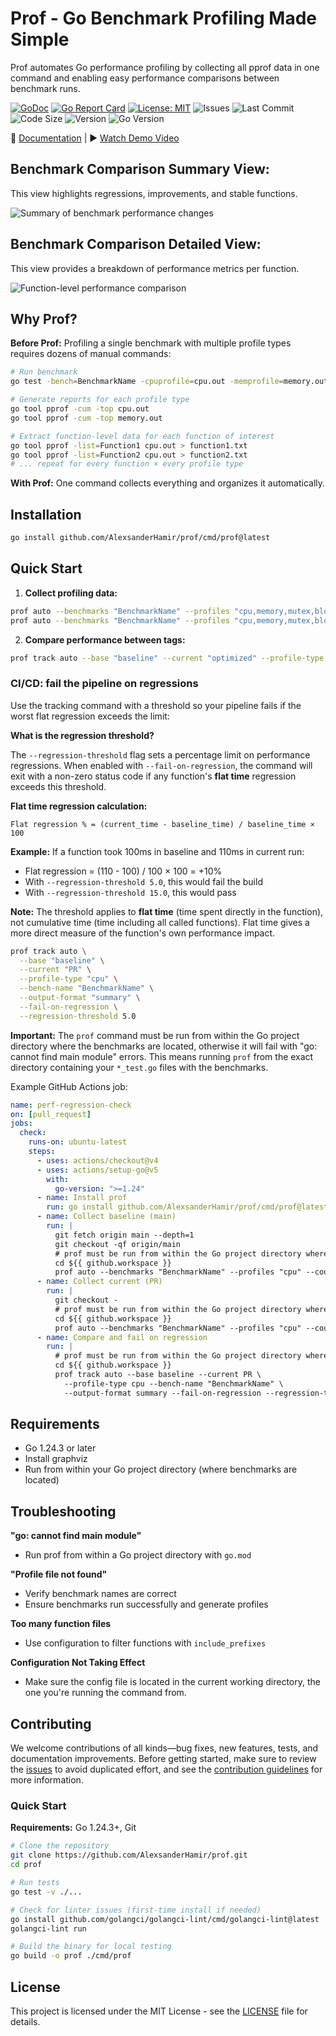# Prof - Go Benchmark Profiling Made Simple

Prof automates Go performance profiling by collecting all pprof data in one command and enabling easy performance comparisons between benchmark runs.

[![GoDoc](https://godoc.org/github.com/AlexsanderHamir/prof?status.svg)](https://godoc.org/github.com/AlexsanderHamir/prof)
[![Go Report Card](https://goreportcard.com/badge/github.com/AlexsanderHamir/prof)](https://goreportcard.com/report/github.com/AlexsanderHamir/prof)
[![License: MIT](https://img.shields.io/badge/License-MIT-yellow.svg)](https://opensource.org/licenses/MIT)
![Issues](https://img.shields.io/github/issues/AlexsanderHamir/prof)
![Last Commit](https://img.shields.io/github/last-commit/AlexsanderHamir/prof)
![Code Size](https://img.shields.io/github/languages/code-size/AlexsanderHamir/prof)
![Version](https://img.shields.io/github/v/tag/AlexsanderHamir/prof?sort=semver)
![Go Version](https://img.shields.io/badge/Go-1.24.3%2B-blue)

📖 [Documentation](https://alexsanderhamir.github.io/prof/) | ▶️ [Watch Demo Video](https://cdn.jsdelivr.net/gh/AlexsanderHamir/assets@main/output.mp4)

## Benchmark Comparison Summary View:

This view highlights regressions, improvements, and stable functions.

![Summary of benchmark performance changes](./summary_example.png)

## Benchmark Comparison Detailed View:

This view provides a breakdown of performance metrics per function.

![Function-level performance comparison](./detailed_example.png)

## Why Prof?

**Before Prof:** Profiling a single benchmark with multiple profile types requires dozens of manual commands:

```bash
# Run benchmark
go test -bench=BenchmarkName -cpuprofile=cpu.out -memprofile=memory.out ...

# Generate reports for each profile type
go tool pprof -cum -top cpu.out
go tool pprof -cum -top memory.out

# Extract function-level data for each function of interest
go tool pprof -list=Function1 cpu.out > function1.txt
go tool pprof -list=Function2 cpu.out > function2.txt
# ... repeat for every function × every profile type
```

**With Prof:** One command collects everything and organizes it automatically.

## Installation

```bash
go install github.com/AlexsanderHamir/prof/cmd/prof@latest
```

## Quick Start

1. **Collect profiling data:**

```bash
prof auto --benchmarks "BenchmarkName" --profiles "cpu,memory,mutex,block" --count 10 --tag "baseline"
prof auto --benchmarks "BenchmarkName" --profiles "cpu,memory,mutex,block" --count 10 --tag "optimized"
```

2. **Compare performance between tags:**

```bash
prof track auto --base "baseline" --current "optimized" --profile-type "cpu" --bench-name "BenchmarkName" --output-format "summary"
```

### CI/CD: fail the pipeline on regressions

Use the tracking command with a threshold so your pipeline fails if the worst flat regression exceeds the limit:

**What is the regression threshold?**

The `--regression-threshold` flag sets a percentage limit on performance regressions. When enabled with `--fail-on-regression`, the command will exit with a non-zero status code if any function's **flat time** regression exceeds this threshold.

**Flat time regression calculation:**

```
Flat regression % = (current_time - baseline_time) / baseline_time × 100
```

**Example:** If a function took 100ms in baseline and 110ms in current run:

- Flat regression = (110 - 100) / 100 × 100 = +10%
- With `--regression-threshold 5.0`, this would fail the build
- With `--regression-threshold 15.0`, this would pass

**Note:** The threshold applies to **flat time** (time spent directly in the function), not cumulative time (time including all called functions). Flat time gives a more direct measure of the function's own performance impact.

```bash
prof track auto \
  --base "baseline" \
  --current "PR" \
  --profile-type "cpu" \
  --bench-name "BenchmarkName" \
  --output-format "summary" \
  --fail-on-regression \
  --regression-threshold 5.0
```

**Important:** The `prof` command must be run from within the Go project directory where the benchmarks are located, otherwise it will fail with "go: cannot find main module" errors. This means running `prof` from the exact directory containing your `*_test.go` files with the benchmarks.

Example GitHub Actions job:

```yaml
name: perf-regression-check
on: [pull_request]
jobs:
  check:
    runs-on: ubuntu-latest
    steps:
      - uses: actions/checkout@v4
      - uses: actions/setup-go@v5
        with:
          go-version: ">=1.24"
      - name: Install prof
        run: go install github.com/AlexsanderHamir/prof/cmd/prof@latest
      - name: Collect baseline (main)
        run: |
          git fetch origin main --depth=1
          git checkout -qf origin/main
          # prof must be run from within the Go project directory where benchmarks are located
          cd ${{ github.workspace }}
          prof auto --benchmarks "BenchmarkName" --profiles "cpu" --count 5 --tag baseline
      - name: Collect current (PR)
        run: |
          git checkout -
          # prof must be run from within the Go project directory where benchmarks are located
          cd ${{ github.workspace }}
          prof auto --benchmarks "BenchmarkName" --profiles "cpu" --count 5 --tag PR
      - name: Compare and fail on regression
        run: |
          # prof must be run from within the Go project directory where benchmarks are located
          cd ${{ github.workspace }}
          prof track auto --base baseline --current PR \
            --profile-type cpu --bench-name "BenchmarkName" \
            --output-format summary --fail-on-regression --regression-threshold 5.0
```

## Requirements

- Go 1.24.3 or later
- Install graphviz
- Run from within your Go project directory (where benchmarks are located)

## Troubleshooting

**"go: cannot find main module"**

- Run prof from within a Go project directory with `go.mod`

**"Profile file not found"**

- Verify benchmark names are correct
- Ensure benchmarks run successfully and generate profiles

**Too many function files**

- Use configuration to filter functions with `include_prefixes`

**Configuration Not Taking Effect**

- Make sure the config file is located in the current working directory, the one you're running the command from.

## Contributing

We welcome contributions of all kinds—bug fixes, new features, tests, and documentation improvements. Before getting started, make sure to review the [issues](https://github.com/AlexsanderHamir/prof/issues) to avoid duplicated effort, and see the [contribution guidelines](./CONTRIBUTING.md) for more information.

### Quick Start

**Requirements:** Go 1.24.3+, Git

```bash
# Clone the repository
git clone https://github.com/AlexsanderHamir/prof.git
cd prof

# Run tests
go test -v ./...

# Check for linter issues (first-time install if needed)
go install github.com/golangci/golangci-lint/cmd/golangci-lint@latest
golangci-lint run

# Build the binary for local testing
go build -o prof ./cmd/prof
```

## License

This project is licensed under the MIT License - see the [LICENSE](LICENSE) file for details.
